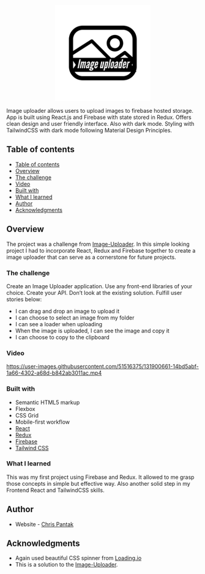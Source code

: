 <div align="center">
<img alt="logo" src="https://github.com/Kielx/image-uploader/blob/master/public/GHlogo.png?raw=true" width="250" height="250" />
</div>

Image uploader allows users to upload images to firebase hosted storage. App is built using React.js and Firebase with state stored in Redux.
Offers clean design and user friendly interface. Also with dark mode. Styling with TailwindCSS with dark mode following Material Design Principles.
## Table of contents

  - [Table of contents](#table-of-contents)
  - [Overview](#overview)
  - [The challenge](#the-challenge)
  - [Video](#video)
  - [Built with](#built-with)
  - [What I learned](#what-i-learned)
  - [Author](#author)
  - [Acknowledgments](#acknowledgments)


## Overview

The project was a challenge from [Image-Uploader](https://devchallenges.io/challenges/O2iGT9yBd6xZBrOcVirx).
In this simple looking project I had to incorporate React, Redux and Firebase together to create a image uploader that can serve as a cornerstone for future projects.

### The challenge

Create an Image Uploader application. Use any front-end libraries of your choice. Create your API. Don’t look at the existing solution. Fulfill user stories below:

- I can drag and drop an image to upload it
- I can choose to select an image from my folder
- I can see a loader when uploading
- When the image is uploaded, I can see the image and copy it
- I can choose to copy to the clipboard

### Video

https://user-images.githubusercontent.com/51516375/131900661-14bd5abf-1a66-4302-a68d-b842ab3011ac.mp4

### Built with

- Semantic HTML5 markup
- Flexbox
- CSS Grid
- Mobile-first workflow
- [React](https://reactjs.org/)
- [Redux](https://redux.js.org/)
- [Firebase](https://firebase.google.com/)
- [Tailwind CSS](https://tailwindcss.com//)

### What I learned

This was my first project using Firebase and Redux. It allowed to me grasp those concepts in simple but effective way.
Also another solid step in my Frontend React and TailwindCSS skills. 

## Author

- Website - [Chris Pantak](https://pantak.net)

## Acknowledgments

- Again used beautiful CSS spinner from [Loading.io](https://loading.io/css/) 
- This is a solution to the [Image-Uploader](https://devchallenges.io/challenges/O2iGT9yBd6xZBrOcVirx).

